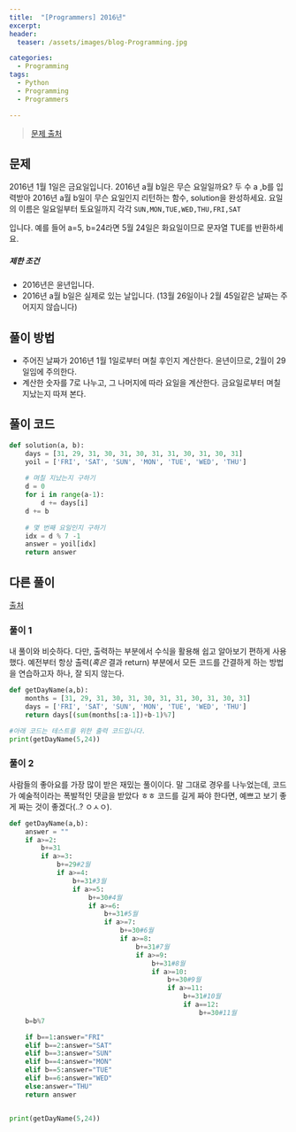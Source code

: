 ```yaml
---
title:  "[Programmers] 2016년"
excerpt:
header:
  teaser: /assets/images/blog-Programming.jpg

categories:
  - Programming
tags:
  - Python
  - Programming
  - Programmers

---
```


> [문제 출처](https://programmers.co.kr/learn/courses/30/lessons/12901)



## 문제



2016년 1월 1일은 금요일입니다. 2016년 a월 b일은 무슨 요일일까요? 두 수 a ,b를 입력받아 2016년 a월 b일이 무슨 요일인지 리턴하는 함수, solution을 완성하세요. 요일의 이름은 일요일부터 토요일까지 각각 `SUN,MON,TUE,WED,THU,FRI,SAT`

입니다. 예를 들어 a=5, b=24라면 5월 24일은 화요일이므로 문자열 TUE를 반환하세요.



##### 제한 조건

- 2016년은 윤년입니다.
- 2016년 a월 b일은 실제로 있는 날입니다. (13월 26일이나 2월 45일같은 날짜는 주어지지 않습니다)





## 풀이 방법

* 주어진 날짜가 2016년 1월 1일로부터 며칠 후인지 계산한다. 윤년이므로, 2월이 29일임에 주의한다.
* 계산한 숫자를 7로 나누고, 그 나머지에 따라 요일을 계산한다. 금요일로부터 며칠 지났는지 따져 본다.



## 풀이 코드

```python
def solution(a, b):
    days = [31, 29, 31, 30, 31, 30, 31, 31, 30, 31, 30, 31]
    yoil = ['FRI', 'SAT', 'SUN', 'MON', 'TUE', 'WED', 'THU']
    
    # 며칠 지났는지 구하기
    d = 0
    for i in range(a-1):
        d += days[i]
    d += b
    
    # 몇 번째 요일인지 구하기
    idx = d % 7 -1
    answer = yoil[idx]
    return answer
```



## 다른 풀이

[출처](https://programmers.co.kr/learn/courses/30/lessons/12901/solution_groups?language=python3)



### 풀이 1

 내 풀이와 비슷하다. 다만, 출력하는 부분에서 수식을 활용해 쉽고 알아보기 편하게 사용했다. 예전부터 항상 출력(*혹은* 결과 return) 부분에서 모든 코드를 간결하게 하는 방법을 연습하고자 하나, 잘 되지 않는다.

```python
def getDayName(a,b):
    months = [31, 29, 31, 30, 31, 30, 31, 31, 30, 31, 30, 31]
    days = ['FRI', 'SAT', 'SUN', 'MON', 'TUE', 'WED', 'THU']
    return days[(sum(months[:a-1])+b-1)%7]

#아래 코드는 테스트를 위한 출력 코드입니다.
print(getDayName(5,24))
```



### 풀이 2

 사람들의 좋아요를 가장 많이 받은 재밌는 풀이이다. 말 그대로 경우를 나누었는데, 코드가 예술적이라는 폭발적인 댓글을 받았다 ㅎㅎ 코드를 길게 짜야 한다면, 예쁘고 보기 좋게 짜는 것이 좋겠다(..? ㅇㅅㅇ).

```python
def getDayName(a,b):
    answer = ""
    if a>=2:
        b+=31
        if a>=3:
            b+=29#2월
            if a>=4:
                b+=31#3월
                if a>=5:
                    b+=30#4월
                    if a>=6:
                        b+=31#5월
                        if a>=7:
                            b+=30#6월
                            if a>=8:
                                b+=31#7월
                                if a>=9:
                                    b+=31#8월
                                    if a>=10:
                                        b+=30#9월
                                        if a>=11:
                                            b+=31#10월
                                            if a==12:
                                                b+=30#11월
    b=b%7

    if b==1:answer="FRI"
    elif b==2:answer="SAT" 
    elif b==3:answer="SUN"
    elif b==4:answer="MON"
    elif b==5:answer="TUE"
    elif b==6:answer="WED"
    else:answer="THU"
    return answer


print(getDayName(5,24))
```


